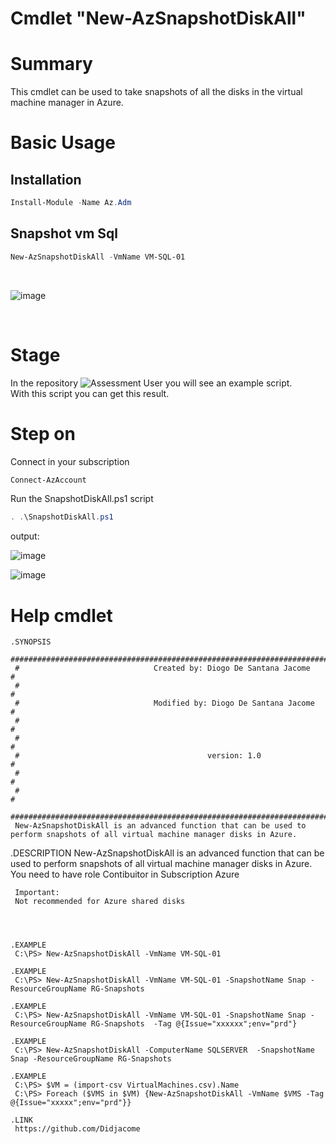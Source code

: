 # Cmdlet "New-AzSnapshotDiskAll"

# Summary
This cmdlet can be used to take snapshots of all the disks in the virtual machine manager in Azure. <br>


# Basic Usage
## Installation

```powershell
Install-Module -Name Az.Adm
```
## Snapshot vm Sql
```powershell
New-AzSnapshotDiskAll -VmName VM-SQL-01 
```
<br>

![image](https://user-images.githubusercontent.com/83463639/158490268-47d96c7e-2123-476f-b758-e17f1cdf968b.png)

<br>

# Stage

In the repository ![Assessment User](https://github.com/Didjacome/Modules.Azure/tree/main/Snapshot-All-VM)  you will see an example script.
<br>
With this script you can get this result.

# Step on
Connect in your subscription
```powershell
Connect-AzAccount 
```


Run the SnapshotDiskAll.ps1 script

```powershell
. .\SnapshotDiskAll.ps1
```

output:

![image](https://user-images.githubusercontent.com/83463639/158035768-0b4dce52-bf0b-49ab-90e3-4e31ac00bd9c.png)


![image](https://user-images.githubusercontent.com/83463639/158035479-132067c2-5002-4aa7-b78a-003ff53baf99.png)




# Help cmdlet




      
 	.SYNOPSIS
     #################################################################################################################
     #                              Created by: Diogo De Santana Jacome                                              #
     #                                                                                                               #
     #                              Modified by: Diogo De Santana Jacome                                             #
     #                                                                                                               #
     #                                                                                                               #
     #                                          version: 1.0                                                         #
     #                                                                                                               #
     #                                                                                                               #
     #################################################################################################################   
     New-AzSnapshotDiskAll is an advanced function that can be used to perform snapshots of all virtual machine manager disks in Azure.
 
   .DESCRIPTION
     New-AzSnapshotDiskAll is an advanced function that can be used to perform snapshots of all virtual machine manager disks in Azure.
     You need to have role Contibuitor in Subscription Azure

     Important:
     Not recommended for Azure shared disks



 
    .EXAMPLE
     C:\PS> New-AzSnapshotDiskAll -VmName VM-SQL-01 
     
    .EXAMPLE
     C:\PS> New-AzSnapshotDiskAll -VmName VM-SQL-01 -SnapshotName Snap -ResourceGroupName RG-Snapshots
   
    .EXAMPLE
     C:\PS> New-AzSnapshotDiskAll -VmName VM-SQL-01 -SnapshotName Snap -ResourceGroupName RG-Snapshots  -Tag @{Issue="xxxxxx";env="prd"}

    .EXAMPLE
     C:\PS> New-AzSnapshotDiskAll -ComputerName SQLSERVER  -SnapshotName Snap -ResourceGroupName RG-Snapshots
 
    .EXAMPLE
     C:\PS> $VM = (import-csv VirtualMachines.csv).Name
     C:\PS> Foreach ($VMS in $VM) {New-AzSnapshotDiskAll -VmName $VMS -Tag @{Issue="xxxxx";env="prd"}}

    .LINK 
     https://github.com/Didjacome


	
        











